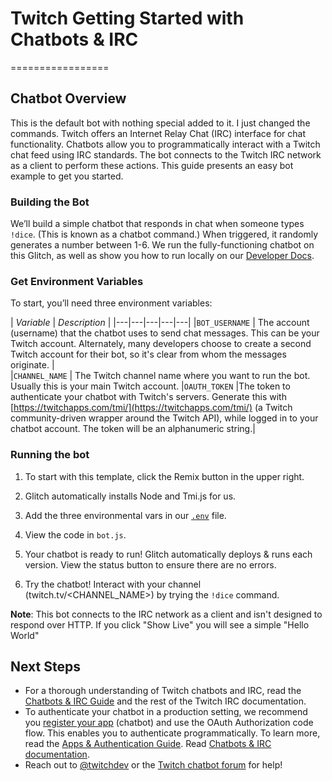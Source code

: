 # Twitch Getting Started with Chatbots & IRC
=================

## Chatbot Overview

This is the default bot with nothing special added to it. I just changed the commands.
Twitch offers an Internet Relay Chat (IRC) interface for chat functionality. 
Chatbots allow you to programmatically interact with a Twitch chat feed using IRC standards.
The bot connects to the Twitch IRC network as a client to perform these actions.
This guide presents an easy bot example to get you started.

### Building the Bot

We’ll build a simple chatbot that responds in chat when someone types `!dice`. (This is known as a chatbot command.) 
When triggered, it randomly generates a number between 1-6. We run the fully-functioning chatbot on this Glitch, 
as well as show you how to run locally on our [Developer Docs](https://dev.twitch.tv/docs/irc/).
 
### Get Environment Variables

To start, you’ll need three environment variables:
 
| *Variable*  | *Description*   |
|---|---|---|---|---|
|`BOT_USERNAME`  |  The account (username) that the chatbot uses to send chat messages. This can be your Twitch account. Alternately, many developers choose to create a second Twitch account for their bot, so it's clear from whom the messages originate. |  
|`CHANNEL_NAME`  |  The Twitch channel name where you want to run the bot. Usually this is your main Twitch account.
|`OAUTH_TOKEN`   |The token to authenticate your chatbot with Twitch's servers. Generate this with [https://twitchapps.com/tmi/](https://twitchapps.com/tmi/) (a Twitch community-driven wrapper around the Twitch API), while logged in to your chatbot account. The token will be an alphanumeric string.|  

### Running the bot


1. To start with this template, click the Remix button in the upper right. 

2. Glitch automatically installs Node and Tmi.js for us.

3. Add the three environmental vars in our [`.env`](https://glitch.com/edit/#!/twitch-chatbot?path=.env:1:0) file.

4. View the code in `bot.js`. 

5. Your chatbot is ready to run! Glitch automatically deploys & runs each version. View the status button to ensure there are no errors. 

6. Try the chatbot! Interact with your channel (twitch.tv/<CHANNEL_NAME>) by trying  the `!dice` command. 

**Note**: This bot connects to the IRC network as a client and isn't designed to respond over HTTP. If you click "Show Live" you will see a simple "Hello World"


## Next Steps

* For a thorough understanding of Twitch chatbots and IRC, read the [Chatbots & IRC Guide](https://dev.twitch.tv/docs/irc/guide/) and the rest of the Twitch IRC documentation. 
* To authenticate your chatbot in a production setting, we recommend you [register your app](https://dev.twitch.tv/docs/authentication/#registration) (chatbot) and use the OAuth Authorization code flow. This enables you to authenticate programmatically. To learn more, read the [Apps & Authentication Guide](https://dev.twitch.tv/docs/authentication/).
Read [Chatbots & IRC documentation](https://dev.twitch.tv/docs/irc/guide/).
* Reach out to [@twitchdev](https://twitter.com/twitchdev) or the [Twitch chatbot forum](https://discuss.dev.twitch.tv/c/chat) for help!


